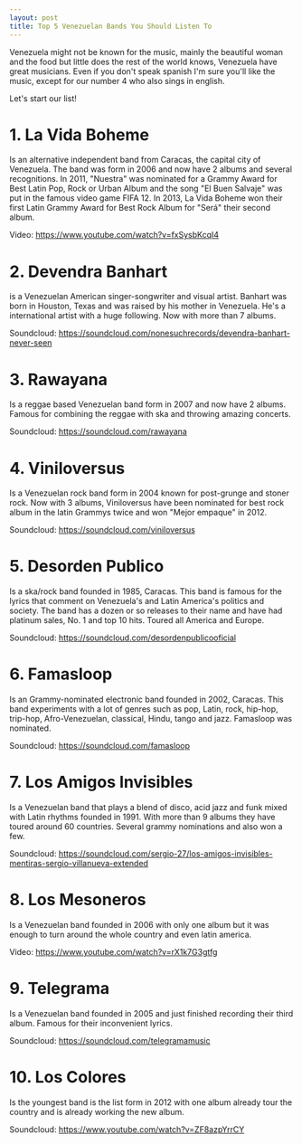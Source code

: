 ```yaml
---
layout: post
title: Top 5 Venezuelan Bands You Should Listen To
---
```


Venezuela might not be known for the music, mainly the beautiful woman and the food but little does the rest of the world knows, Venezuela have great musicians.
 Even if you don't speak spanish I'm sure you'll like the music, except for our number 4 who also sings in english.


Let's start our list!

# 1. La Vida Boheme
 Is an alternative independent band from Caracas, the capital city of Venezuela. The band was form in 2006 and now have 2 albums and several recognitions. 
In 2011, "Nuestra" was nominated for a Grammy Award for Best Latin Pop, Rock or Urban Album and the song "El Buen Salvaje" was put in the famous video game FIFA 12.
In  2013, La Vida Boheme won their first Latin Grammy Award for Best Rock Album for "Será" their second album.

Video: https://www.youtube.com/watch?v=fxSysbKcqI4

# 2. Devendra Banhart
 is a Venezuelan American singer-songwriter and visual artist. Banhart was born in Houston, Texas and was raised by his mother in Venezuela. He's a international artist with a huge following. Now with more than 7 albums.

Soundcloud: https://soundcloud.com/nonesuchrecords/devendra-banhart-never-seen

# 3. Rawayana
 Is a reggae based Venezuelan band form in 2007 and now have 2 albums. Famous for combining the reggae with ska and throwing amazing concerts. 
 
 Soundcloud: https://soundcloud.com/rawayana
 
# 4. Viniloversus
Is a Venezuelan rock band form in 2004 known for post-grunge and stoner rock. Now with 3 albums, Viniloversus have been nominated for best rock album in the latin Grammys twice and won "Mejor empaque" in 2012.

Soundcloud: https://soundcloud.com/viniloversus

# 5. Desorden Publico
Is a ska/rock band founded in 1985, Caracas. This band is famous for the lyrics that comment on Venezuela's and Latin America's politics and society. The band has a dozen or so releases to their name and have had platinum sales, No. 1 and top 10 hits. 
Toured all America and Europe.

Soundcloud: https://soundcloud.com/desordenpublicooficial

# 6. Famasloop
Is an Grammy-nominated electronic band founded in 2002, Caracas. This band experiments with a lot of genres such as pop, Latin, rock, hip-hop, trip-hop, Afro-Venezuelan, classical, Hindu, tango and jazz.
Famasloop was nominated.

Soundcloud: https://soundcloud.com/famasloop

# 7. Los Amigos Invisibles
 Is a Venezuelan band that plays a blend of disco, acid jazz and funk mixed with Latin rhythms founded in 1991. With more than 9 albums they have toured around 60 countries. Several grammy nominations and also won a few. 

Soundcloud: https://soundcloud.com/sergio-27/los-amigos-invisibles-mentiras-sergio-villanueva-extended

# 8. Los Mesoneros
Is a Venezuelan band founded in 2006 with only one album but it was enough to turn around the whole country and even latin america. 

Video: https://www.youtube.com/watch?v=rX1k7G3gtfg

# 9. Telegrama
Is a Venezuelan band founded in 2005 and just finished recording their third album. Famous for their inconvenient lyrics.

Soundcloud: https://soundcloud.com/telegramamusic

# 10. Los Colores
Is the youngest band is the list form in 2012 with one album already tour the country and is already working the new album.

Soundcloud: https://www.youtube.com/watch?v=ZF8azpYrrCY
